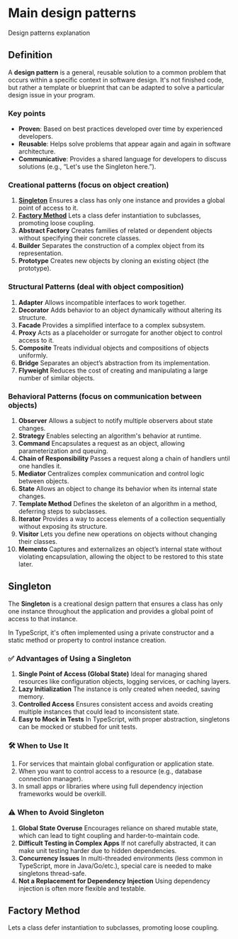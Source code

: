 # Main design patterns
Design patterns explanation

## Definition
A **design pattern** is a general, reusable solution to a common problem that occurs within a specific context in software design. It's not finished code, but rather a template or blueprint that can be adapted to solve a particular design issue in your program.

### Key points
* **Proven**: Based on best practices developed over time by experienced developers.
* **Reusable**: Helps solve problems that appear again and again in software architecture.
* **Communicative**: Provides a shared language for developers to discuss solutions (e.g., “Let's use the Singleton here.”).

### Creational patterns (focus on object creation)
1. **[Singleton](#Singleton)** Ensures a class has only one instance and provides a global point of access to it.
2. **[Factory Method](#Factory%20Method)** Lets a class defer instantiation to subclasses, promoting loose coupling.
3. **Abstract Factory** Creates families of related or dependent objects without specifying their concrete classes.
4. **Builder** Separates the construction of a complex object from its representation.
5. **Prototype** Creates new objects by cloning an existing object (the prototype).
### Structural Patterns (deal with object composition)
1. **Adapter** Allows incompatible interfaces to work together.
2. **Decorator** Adds behavior to an object dynamically without altering its structure.
3. **Facade** Provides a simplified interface to a complex subsystem.
4. **Proxy** Acts as a placeholder or surrogate for another object to control access to it.
5. **Composite** Treats individual objects and compositions of objects uniformly.
6. **Bridge** Separates an object’s abstraction from its implementation.
7. **Flyweight** Reduces the cost of creating and manipulating a large number of similar objects.
### Behavioral Patterns (focus on communication between objects)
1. **Observer** Allows a subject to notify multiple observers about state changes.
2. **Strategy** Enables selecting an algorithm's behavior at runtime.
3. **Command** Encapsulates a request as an object, allowing parameterization and queuing.
4. **Chain of Responsibility** Passes a request along a chain of handlers until one handles it.
5. **Mediator** Centralizes complex communication and control logic between objects.
6. **State** Allows an object to change its behavior when its internal state changes.
7. **Template Method** Defines the skeleton of an algorithm in a method, deferring steps to subclasses.
8. **Iterator** Provides a way to access elements of a collection sequentially without exposing its structure.
9. **Visitor** Lets you define new operations on objects without changing their classes.
10. **Memento** Captures and externalizes an object’s internal state without violating encapsulation, allowing the object to be restored to this state later.

## Singleton
The **Singleton** is a creational design pattern that ensures a class has only one instance throughout the application and provides a global point of access to that instance.

In TypeScript, it's often implemented using a private constructor and a static method or property to control instance creation.

### ✅ Advantages of Using a Singleton
1. **Single Point of Access (Global State)** Ideal for managing shared resources like configuration objects, logging services, or caching layers.
2. **Lazy Initialization** The instance is only created when needed, saving memory.
3. **Controlled Access** Ensures consistent access and avoids creating multiple instances that could lead to inconsistent state.
4. **Easy to Mock in Tests** In TypeScript, with proper abstraction, singletons can be mocked or stubbed for unit tests.

### 🛠️ When to Use It
1. For services that maintain global configuration or application state.
2. When you want to control access to a resource (e.g., database connection manager).
3. In small apps or libraries where using full dependency injection frameworks would be overkill.

### ⚠️ When to Avoid Singleton
1. **Global State Overuse** Encourages reliance on shared mutable state, which can lead to tight coupling and harder-to-maintain code.
2. **Difficult Testing in Complex Apps** If not carefully abstracted, it can make unit testing harder due to hidden dependencies.
3. **Concurrency Issues** In multi-threaded environments (less common in TypeScript, more in Java/Go/etc.), special care is needed to make singletons thread-safe.
4. **Not a Replacement for Dependency Injection** Using dependency injection is often more flexible and testable.
## Factory Method
Lets a class defer instantiation to subclasses, promoting loose coupling.
